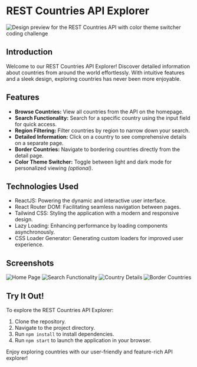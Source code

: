 <h1> REST Countries API Explorer </h1>

![Design preview for the REST Countries API with color theme switcher coding challenge](./design/desktop-preview.jpg)

## Introduction

Welcome to our REST Countries API Explorer! Discover detailed information about countries from around the world effortlessly. With intuitive features and a sleek design, exploring countries has never been more enjoyable.

## Features

- **Browse Countries:** View all countries from the API on the homepage.
- **Search Functionality:** Search for a specific country using the input field for quick access.
- **Region Filtering:** Filter countries by region to narrow down your search.
- **Detailed Information:** Click on a country to see comprehensive details on a separate page.
- **Border Countries:** Navigate to bordering countries directly from the detail page.
- **Color Theme Switcher:** Toggle between light and dark mode for personalized viewing *(optional)*.

## Technologies Used

- ReactJS: Powering the dynamic and interactive user interface.
- React Router DOM: Facilitating seamless navigation between pages.
- Tailwind CSS: Styling the application with a modern and responsive design.
- Lazy Loading: Enhancing performance by loading components asynchronously.
- CSS Loader Generator: Generating custom loaders for improved user experience.

## Screenshots

![Home Page](https://github.com/CocoShesh/Country-App/assets/110368170/5030d116-361a-4526-84f4-485fe2c3993d)
![Search Functionality](https://github.com/CocoShesh/Country-App/assets/110368170/04eb4e69-7143-4e25-92b6-20e7f38440f3)
![Country Details](https://github.com/CocoShesh/Country-App/assets/110368170/7fe40ec9-6ce8-4363-94f1-1c50f8cd1f39)
![Border Countries](https://github.com/CocoShesh/Country-App/assets/110368170/79701fbf-1dd1-4891-a1a8-ec1880fabb5f)

## Try It Out!

To explore the REST Countries API Explorer:
1. Clone the repository.
2. Navigate to the project directory.
3. Run `npm install` to install dependencies.
4. Run `npm start` to launch the application in your browser.

Enjoy exploring countries with our user-friendly and feature-rich API explorer!
